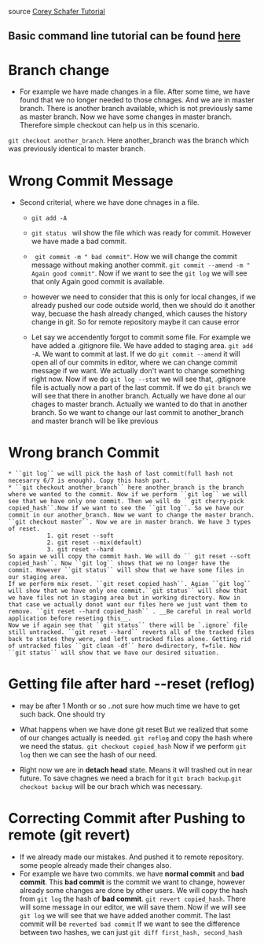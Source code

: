 source [Corey Schafer Tutorial](https://www.youtube.com/watch?v=FdZecVxzJbk&list=PL-osiE80TeTuRUfjRe54Eea17-YfnOOAx&index=2&ab_channel=CoreySchafer)

## Basic command line tutorial can be found [here](https://hasangoni.github.io/2021/07/08/Command-Line-Basics.html)
# Branch change
* For example we have made changes in a file. After some time, we have found that we no longer needed to those chnages. And we are in master branch. There is another branch available, which is not previously same as master branch. Now we have some changes in master branch. Therefore simple checkout can help us in this scenario. 

``git checkout another_branch``. Here another_branch was the branch which was previously identical to master branch.

# Wrong Commit Message 
* Second criterial, where we have done chnages in a file.
  * ``git add -A``
  * ```git status ``` wil show the file which was ready for commit. However we have made a bad commit. 
  * `` git commit -m " bad commit"``. How we will change the commit message without making another commit. ``git commit --amend -m " Again good commit"``. Now if we want to see the ``git log`` we will see that only Again good commit is available.
  * however we need to consider that this is only for local changes, if we already pushed our code outside world, then we should do it another way, becuase the hash already changed, which causes the history change in git. So for remote repository maybe it can cause error

  * Let say we accendently forgot to commit some file. For example we have added a .gitignore file. We have added to staging area. ``git add -A``. We want to commit at last. 
  If we do ``git commit --amend`` it will open all of our commits in editor, where we can change commit message if we want. We actually don't want to change something right now. Now if we do ``git log --stat`` we will see that, .gitignore file is actually now a part of the last commit. If we do ``git branch`` we will see that there in another branch. Actually we have done al our chages to master branch. Actually we wanted to do that in another branch. So we want to change our last commit to another_branch and master branch will be like previous

# Wrong branch Commit
    * ``git log`` we will pick the hash of last commit(full hash not necesarry 6/7 is enough). Copy this hash part.
    * ``git checkout another_branch`` here another_branch is the branch where we wanted to the commit. Now if we perform ``git log`` we will see that we have only one commit. Then we will do ``git cherry-pick copied_hash``.Now if we want to see the ``git log``. So we have our commit in our another_branch. Now we want to change the master branch. ``git checkout master``. Now we are in master branch. We have 3 types of reset.
               1. git reset --soft
               2. git reset --mix(default)
               3. git reset --hard
    So again we will copy the commit hash. We will do `` git reset --soft copied_hash``. Now ``git log`` shows that we no longer have the commit. However ``git status`` will show that we have some files in our staging area.
    If we perform mix reset. ``git reset copied_hash``. Agian ``git log`` will show that we have only one commit.``git status`` will show that we have files not in staging area but in working directory. Now in that case we actually donot want our files here we just want them to remove. ``git reset --hard copied_hash`` . __Be careful in real world application before reseting this__. 
    Now we if again see that ``git status`` there will be `.ignore` file still untracked. ``git reset --hard`` reverts all of the tracked files back to states they were, and left untracked files alone. Getting rid of untracked files ``git clean -df`` here d=directory, f=file. Now ``git status`` will show that we have our desired situation.

# Getting file after hard --reset (reflog)
* may be after 1 Month or so ..not sure how much time we have to get such back. One should try

* What happens when we have done git reset But we realized that some of our changes actually is needed. ``git reflog`` and copy the hash where we need the status.`` git checkout copied_hash`` Now if we perform ``git log`` then we can see the hash of our need. 
* Right now we are in __detach head__ state. Means it will trashed out in near future. To save chagnes we need a brach for it ``git brach backup``.``git checkout backup`` will be our brach which was necessary. 

# Correcting Commit after Pushing to remote (git revert)
* If we already made our mistakes. And pushed it to remote repository. some people already made their changes also.
* For example we have two commits. we have __normal commit__ and __bad commit__. This __bad commit__ is the commit we want to change, however already some changes are done by other users. We will copy the hash from ``git log`` the hash of __bad commit__. ``git revert copied_hash``. There will some message in our editor, we will save them. Now if we will see ``git log`` we will see that we have added another commit. The last commit will be ``reverted bad commit`` If we want to see the difference between two hashes, we can just ``git diff first_hash, second_hash``  